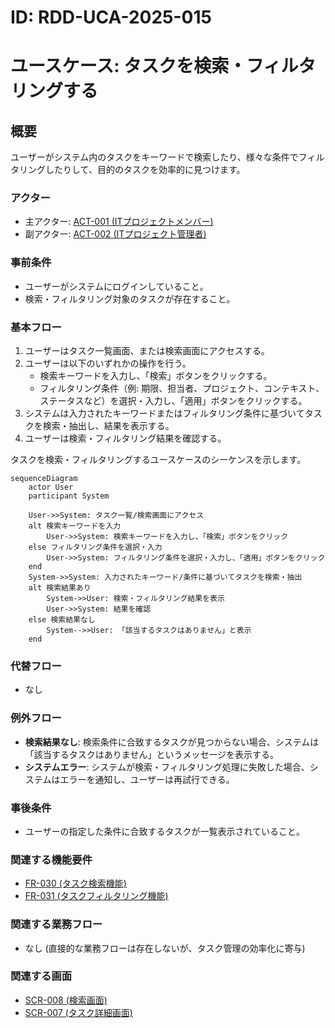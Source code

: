 # ID: RDD-UCA-2025-015

# ユースケース: タスクを検索・フィルタリングする

## 概要

ユーザーがシステム内のタスクをキーワードで検索したり、様々な条件でフィルタリングしたりして、目的のタスクを効率的に見つけます。

### アクター

- 主アクター:
  [ACT-001 (ITプロジェクトメンバー)](../actors/act-001-it-project-member.md)
- 副アクター:
  [ACT-002 (ITプロジェクト管理者)](../actors/act-002-it-project-manager.md)

### 事前条件

- ユーザーがシステムにログインしていること。
- 検索・フィルタリング対象のタスクが存在すること。

### 基本フロー

1. ユーザーはタスク一覧画面、または検索画面にアクセスする。
1. ユーザーは以下のいずれかの操作を行う。
   - 検索キーワードを入力し、「検索」ボタンをクリックする。
   - フィルタリング条件（例: 期限、担当者、プロジェクト、コンテキスト、ステータスなど）を選択・入力し、「適用」ボタンをクリックする。
1. システムは入力されたキーワードまたはフィルタリング条件に基づいてタスクを検索・抽出し、結果を表示する。
1. ユーザーは検索・フィルタリング結果を確認する。

タスクを検索・フィルタリングするユースケースのシーケンスを示します。

```mermaid
sequenceDiagram
    actor User
    participant System

    User->>System: タスク一覧/検索画面にアクセス
    alt 検索キーワードを入力
        User->>System: 検索キーワードを入力し、「検索」ボタンをクリック
    else フィルタリング条件を選択・入力
        User->>System: フィルタリング条件を選択・入力し、「適用」ボタンをクリック
    end
    System->>System: 入力されたキーワード/条件に基づいてタスクを検索・抽出
    alt 検索結果あり
        System->>User: 検索・フィルタリング結果を表示
        User->>System: 結果を確認
    else 検索結果なし
        System-->>User: 「該当するタスクはありません」と表示
    end
```

### 代替フロー

- なし

### 例外フロー

- **検索結果なし**: 検索条件に合致するタスクが見つからない場合、システムは「該当するタスクはありません」というメッセージを表示する。
- **システムエラー**: システムが検索・フィルタリング処理に失敗した場合、システムはエラーを通知し、ユーザーは再試行できる。

### 事後条件

- ユーザーの指定した条件に合致するタスクが一覧表示されていること。

### 関連する機能要件

- [FR-030 (タスク検索機能)](../functional-requirements/fr-030-task-search-function.md)
- [FR-031 (タスクフィルタリング機能)](../functional-requirements/fr-031-task-filtering-function.md)

### 関連する業務フロー

- なし (直接的な業務フローは存在しないが、タスク管理の効率化に寄与)

### 関連する画面

- [SCR-008 (検索画面)](../screens/scr-008-search-screen.md)
- [SCR-007 (タスク詳細画面)](../screens/scr-007-task-detail-screen.md)

